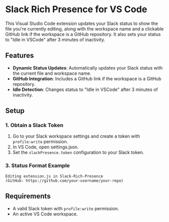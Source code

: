 # Slack Rich Presence for VS Code

This Visual Studio Code extension updates your Slack status to show the file you're currently editing, along with the workspace name and a clickable GitHub link if the workspace is a GitHub repository. It also sets your status to "Idle in VSCode" after 3 minutes of inactivity.

## Features

- **Dynamic Status Updates**: Automatically updates your Slack status with the current file and workspace name.
- **GitHub Integration**: Includes a GitHub link if the workspace is a GitHub repository.
- **Idle Detection**: Changes status to "Idle in VSCode" after 3 minutes of inactivity.

## Setup

### 1. Obtain a Slack Token
1. Go to your Slack workspace settings and create a token with `profile:write` permission.
2. In VS Code, open settings.json.
3. Set the `slackPresence.token` configuration to your Slack token.

### 3. Status Format Example
```
Editing extension.js in Slack-Rich-Presence
(GitHub: https://github.com/your-username/your-repo)
```

## Requirements
- A valid Slack token with `profile:write` permission.
- An active VS Code workspace.
